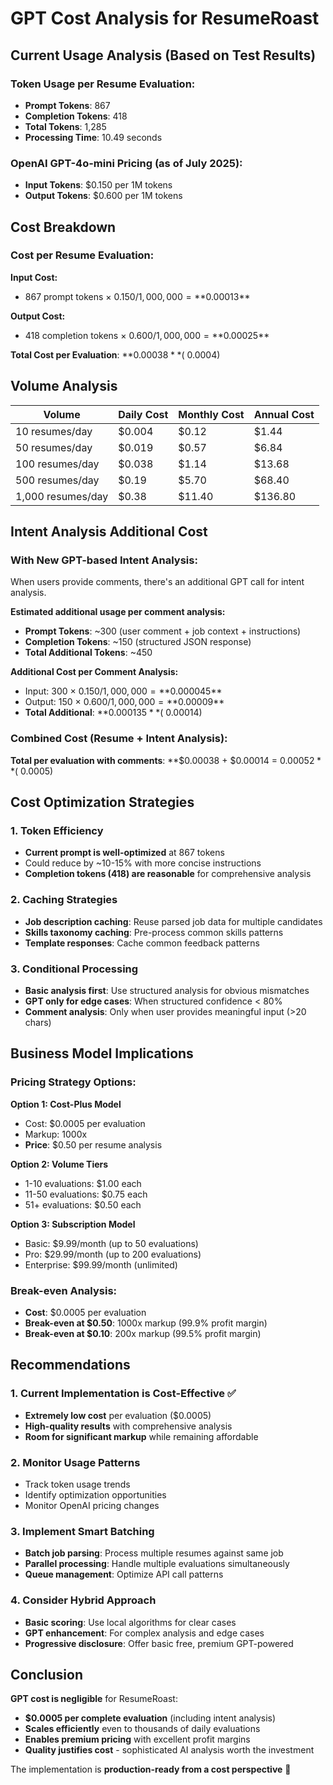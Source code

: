 # GPT Cost Analysis for ResumeRoast

## Current Usage Analysis (Based on Test Results)

### Token Usage per Resume Evaluation:
- **Prompt Tokens**: 867
- **Completion Tokens**: 418
- **Total Tokens**: 1,285
- **Processing Time**: 10.49 seconds

### OpenAI GPT-4o-mini Pricing (as of July 2025):
- **Input Tokens**: $0.150 per 1M tokens
- **Output Tokens**: $0.600 per 1M tokens

## Cost Breakdown

### Cost per Resume Evaluation:

**Input Cost:**
- 867 prompt tokens × $0.150 / 1,000,000 = **$0.00013**

**Output Cost:**
- 418 completion tokens × $0.600 / 1,000,000 = **$0.00025**

**Total Cost per Evaluation**: **$0.00038** (~$0.0004)

## Volume Analysis

| Volume | Daily Cost | Monthly Cost | Annual Cost |
|--------|------------|--------------|-------------|
| 10 resumes/day | $0.004 | $0.12 | $1.44 |
| 50 resumes/day | $0.019 | $0.57 | $6.84 |
| 100 resumes/day | $0.038 | $1.14 | $13.68 |
| 500 resumes/day | $0.19 | $5.70 | $68.40 |
| 1,000 resumes/day | $0.38 | $11.40 | $136.80 |

## Intent Analysis Additional Cost

### With New GPT-based Intent Analysis:
When users provide comments, there's an additional GPT call for intent analysis.

**Estimated additional usage per comment analysis:**
- **Prompt Tokens**: ~300 (user comment + job context + instructions)
- **Completion Tokens**: ~150 (structured JSON response)
- **Total Additional Tokens**: ~450

**Additional Cost per Comment Analysis:**
- Input: 300 × $0.150 / 1,000,000 = **$0.000045**
- Output: 150 × $0.600 / 1,000,000 = **$0.00009**
- **Total Additional**: **$0.000135** (~$0.00014)

### Combined Cost (Resume + Intent Analysis):
**Total per evaluation with comments**: **$0.00038 + $0.00014 = $0.00052** (~$0.0005)

## Cost Optimization Strategies

### 1. Token Efficiency
- **Current prompt is well-optimized** at 867 tokens
- Could reduce by ~10-15% with more concise instructions
- **Completion tokens (418) are reasonable** for comprehensive analysis

### 2. Caching Strategies
- **Job description caching**: Reuse parsed job data for multiple candidates
- **Skills taxonomy caching**: Pre-process common skills patterns
- **Template responses**: Cache common feedback patterns

### 3. Conditional Processing
- **Basic analysis first**: Use structured analysis for obvious mismatches
- **GPT only for edge cases**: When structured confidence < 80%
- **Comment analysis**: Only when user provides meaningful input (>20 chars)

## Business Model Implications

### Pricing Strategy Options:

**Option 1: Cost-Plus Model**
- Cost: $0.0005 per evaluation
- Markup: 1000x 
- **Price**: $0.50 per resume analysis

**Option 2: Volume Tiers**
- 1-10 evaluations: $1.00 each
- 11-50 evaluations: $0.75 each  
- 51+ evaluations: $0.50 each

**Option 3: Subscription Model**
- Basic: $9.99/month (up to 50 evaluations)
- Pro: $29.99/month (up to 200 evaluations)
- Enterprise: $99.99/month (unlimited)

### Break-even Analysis:
- **Cost**: $0.0005 per evaluation
- **Break-even at $0.50**: 1000x markup (99.9% profit margin)
- **Break-even at $0.10**: 200x markup (99.5% profit margin)

## Recommendations

### 1. Current Implementation is Cost-Effective ✅
- **Extremely low cost** per evaluation ($0.0005)
- **High-quality results** with comprehensive analysis
- **Room for significant markup** while remaining affordable

### 2. Monitor Usage Patterns
- Track token usage trends
- Identify optimization opportunities
- Monitor OpenAI pricing changes

### 3. Implement Smart Batching
- **Batch job parsing**: Process multiple resumes against same job
- **Parallel processing**: Handle multiple evaluations simultaneously
- **Queue management**: Optimize API call patterns

### 4. Consider Hybrid Approach
- **Basic scoring**: Use local algorithms for clear cases
- **GPT enhancement**: For complex analysis and edge cases
- **Progressive disclosure**: Offer basic free, premium GPT-powered

## Conclusion

**GPT cost is negligible** for ResumeRoast:
- **$0.0005 per complete evaluation** (including intent analysis)
- **Scales efficiently** even to thousands of daily evaluations
- **Enables premium pricing** with excellent profit margins
- **Quality justifies cost** - sophisticated AI analysis worth the investment

The implementation is **production-ready from a cost perspective** 🚀
